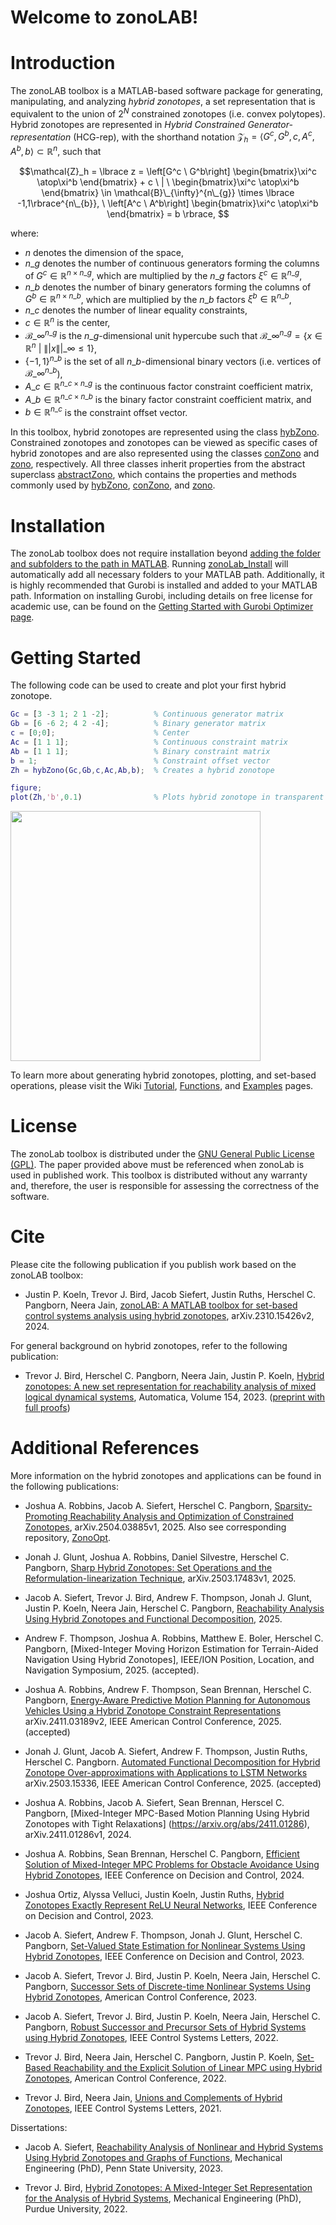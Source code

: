 # **Welcome to zonoLAB!** 

# Introduction

The zonoLAB toolbox is a MATLAB-based software package for generating, manipulating, and analyzing _hybrid zonotopes_, a set representation that is equivalent to the union of $2^N$ constrained zonotopes (i.e. convex polytopes). Hybrid zonotopes are represented in _Hybrid Constrained Generator-representation_ (HCG-rep), with the shorthand notation $\mathcal{Z}_h = \langle G^c,G^b,c,A^c,A^b,b\rangle\subset\mathbb{R}^n$, such that 

$$\mathcal{Z}_h = \lbrace z = \left[G^c \ G^b\right] \begin{bmatrix}\xi^c \atop\xi^b \end{bmatrix}  + c \ | \ \begin{bmatrix}\xi^c \atop\xi^b \end{bmatrix} \in \mathcal{B}\_{\infty}^{n\_{g}} \times \lbrace -1,1\rbrace^{n\_{b}}, \ \left[A^c \ A^b\right] \begin{bmatrix}\xi^c \atop\xi^b \end{bmatrix}  = b \rbrace, $$

where:   
* $n$ denotes the dimension of the space,
* $n\_g$ denotes the number of continuous generators forming the columns of $G^c \in \mathbb{R}^{n \times n\_g}$, which are multiplied by the $n\_g$ factors $\xi^c \in \mathbb{R}^{n\_g}$,
* $n\_b$ denotes the number of binary generators forming the columns of $G^b \in \mathbb{R}^{n \times n\_b}$, which are multiplied by the $n\_b$ factors $\xi^b \in \mathbb{R}^{n\_b}$,
* $n\_c$ denotes the number of linear equality constraints,
* $c\in\mathbb{R}^n$ is the center,
* $\mathcal{B}\_{\infty}^{n\_{g}}$ is the $n\_g$-dimensional unit hypercube such that $\mathcal{B}\_{\infty}^{n\_{g}} = \lbrace x \in \mathbb{R}^{n} \ | \ \|| x \||\_\infty \leq 1 \rbrace$,
* $\lbrace -1,1\rbrace^{n\_{b}}$ is the set of all $n\_{b}$-dimensional binary vectors (i.e. vertices of $\mathcal{B}\_{\infty}^{n\_{b}}$),
* $A\_c \in \mathbb{R}^{n\_c \times n\_g}$ is the continuous factor constraint coefficient matrix,
* $A\_b \in \mathbb{R}^{n\_c \times n\_b}$ is the binary factor constraint coefficient  matrix, and 
* $b \in \mathbb{R}^{n\_c}$ is the constraint offset vector.

In this toolbox, hybrid zonotopes are represented using the class [hybZono](https://github.com/ESCL-at-UTD/zonoLab/tree/main/%40hybZono). Constrained zonotopes and zonotopes can be viewed as specific cases of hybrid zonotopes and are also represented using the classes [conZono](https://github.com/ESCL-at-UTD/zonoLab/tree/main/%40conZono) and [zono](https://github.com/ESCL-at-UTD/zonoLab/tree/main/%40zono), respectively. All three classes inherit properties from the abstract superclass [abstractZono](https://github.com/ESCL-at-UTD/zonoLab/tree/main/%40abstractZono), which contains the properties and methods commonly used by [hybZono](https://github.com/ESCL-at-UTD/zonoLab/tree/main/%40hybZono), [conZono](https://github.com/ESCL-at-UTD/zonoLab/tree/main/%40conZono), and [zono](https://github.com/ESCL-at-UTD/zonoLab/tree/main/%40zono).


# Installation
The zonoLab toolbox does not require installation beyond [adding the folder and subfolders to the path in MATLAB](https://www.mathworks.com/help/matlab/matlab_env/add-remove-or-reorder-folders-on-the-search-path.html). Running [zonoLab_Install](https://github.com/ESCL-at-UTD/zonoLAB/blob/main/zonoLab_Install.m) will automatically add all necessary folders to your MATLAB path. Additionally, it is highly recommended that Gurobi is installed and added to your MATLAB path. Information on installing Gurobi, including details on free license for academic use, can be found on the [Getting Started with Gurobi Optimizer page](https://support.gurobi.com/hc/en-us/articles/14799677517585-Getting-Started-with-Gurobi-Optimizer).

# Getting Started

The following code can be used to create and plot your first hybrid zonotope. 

```matlab
Gc = [3 -3 1; 2 1 -2];          % Continuous generator matrix
Gb = [6 -6 2; 4 2 -4];          % Binary generator matrix
c = [0;0];                      % Center
Ac = [1 1 1];                   % Continuous constraint matrix
Ab = [1 1 1];                   % Binary constraint matrix
b = 1;                          % Constraint offset vector
Zh = hybZono(Gc,Gb,c,Ac,Ab,b);  % Creates a hybrid zonotope

figure;
plot(Zh,'b',0.1)                % Plots hybrid zonotope in transparent blue
```

<img src="https://github.com/ESCL-at-UTD/zonoLAB/blob/main/dev/figures/GetStartedHybZono.png" width="400">


To learn more about generating hybrid zonotopes, plotting, and set-based operations, please visit the Wiki [Tutorial](https://github.com/ESCL-at-UTD/zonoLAB/wiki/Tutorial), [Functions](https://github.com/ESCL-at-UTD/zonoLAB/wiki/Functions), and [Examples](https://github.com/ESCL-at-UTD/zonoLAB/wiki/Examples) pages.

# License

The zonoLab toolbox is distributed under the [GNU General Public License (GPL)](https://github.com/ESCL-at-UTD/zonoLab/blob/main/LICENSE). The paper provided above must be referenced when zonoLab is used in published work. This toolbox is distributed without any warranty and, therefore, the user is responsible for assessing the correctness of the software.

# Cite

Please cite the following publication if you publish work based on the zonoLAB toolbox:

* Justin P. Koeln, Trevor J. Bird, Jacob Siefert, Justin Ruths, Herschel C. Pangborn, Neera Jain, [zonoLAB: A MATLAB toolbox for set-based control systems analysis using hybrid zonotopes](https://arxiv.org/abs/2310.15426), arXiv.2310.15426v2, 2024.

For general background on hybrid zonotopes, refer to the following publication:

* Trevor J. Bird, Herschel C. Pangborn, Neera Jain, Justin P. Koeln, [Hybrid zonotopes: A new set representation for reachability analysis of mixed logical dynamical systems](https://www.sciencedirect.com/science/article/pii/S0005109823002674), Automatica, Volume 154, 2023. ([preprint with full proofs](https://arxiv.org/pdf/2106.14831.pdf))

# Additional References

More information on the hybrid zonotopes and applications can be found in the following publications:

* Joshua A. Robbins, Jacob A. Siefert, Herschel C. Pangborn, [Sparsity-Promoting Reachability Analysis and Optimization of Constrained Zonotopes](https://arxiv.org/abs/2504.03885), arXiv.2504.03885v1, 2025. Also see corresponding repository, [ZonoOpt](https://github.com/psu-PAC-Lab/ZonoOpt).

* Jonah J. Glunt, Joshua A. Robbins, Daniel Silvestre, Herschel C. Pangborn, [Sharp Hybrid Zonotopes: Set Operations and the Reformulation-linearization Technique](https://arxiv.org/abs/2503.17483), arXiv.2503.17483v1, 2025.

* Jacob A. Siefert, Trevor J. Bird, Andrew F. Thompson, Jonah J. Glunt, Justin P. Koeln, Neera Jain, Herschel C. Pangborn, [Reachability Analysis Using Hybrid Zonotopes and Functional Decomposition](https://ieeexplore.ieee.org/document/10836881), 2025.

* Andrew F. Thompson, Joshua A. Robbins, Matthew E. Boler, Herschel C. Pangborn, [Mixed-Integer Moving Horizon Estimation for Terrain-Aided Navigation Using Hybrid Zonotopes], IEEE/ION Position, Location, and Navigation Symposium, 2025. (accepted).

* Joshua A. Robbins, Andrew F. Thompson, Sean Brennan, Herschel C. Pangborn, [Energy-Aware Predictive Motion Planning for Autonomous Vehicles Using a Hybrid Zonotope Constraint Representations](https://arxiv.org/abs/2411.03189) arXiv.2411.03189v2, IEEE American Control Conference, 2025. (accepted)

* Jonah J. Glunt, Jacob A. Siefert, Andrew F. Thompson, Justin Ruths, Herschel C. Pangborn. [Automated Functional Decomposition for Hybrid Zonotope Over-approximations with Applications to LSTM Networks](https://arxiv.org/abs/2503.15336) arXiv.2503.15336, IEEE American Control Conference, 2025. (accepted)

* Joshua A. Robbins, Jacob A. Siefert, Sean Brennan, Herscel C. Pangborn, [Mixed-Integer MPC-Based Motion Planning Using Hybrid Zonotopes with Tight Relaxations] (https://arxiv.org/abs/2411.01286), arXiv.2411.01286v1, 2024.

* Joshua A. Robbins, Sean Brennan, Herschel C. Pangborn, [Efficient Solution of Mixed-Integer MPC Problems for Obstacle Avoidance Using Hybrid Zonotopes](https://ieeexplore.ieee.org/document/10886569), IEEE Conference on Decision and Control, 2024. 

* Joshua Ortiz, Alyssa Velluci, Justin Koeln, Justin Ruths, [Hybrid Zonotopes Exactly Represent ReLU Neural Networks](https://ieeexplore.ieee.org/abstract/document/10383944), IEEE Conference on Decision and Control, 2023.

* Jacob A. Siefert, Andrew F. Thompson, Jonah J. Glunt, Herschel C. Pangborn, [Set-Valued State Estimation for Nonlinear Systems Using Hybrid Zonotopes](https://ieeexplore.ieee.org/abstract/document/10383789), IEEE Conference on Decision and Control, 2023.

* Jacob A. Siefert, Trevor J. Bird, Justin P. Koeln, Neera Jain, Herschel C. Pangborn, [Successor Sets of Discrete-time Nonlinear Systems Using Hybrid Zonotopes](https://ieeexplore.ieee.org/abstract/document/10156300), American Control Conference, 2023.

* Jacob A. Siefert, Trevor J. Bird, Justin P. Koeln, Neera Jain, Herschel C. Pangborn, [Robust Successor and Precursor Sets of Hybrid Systems using Hybrid Zonotopes](https://ieeexplore.ieee.org/abstract/document/9815835), IEEE Control Systems Letters, 2022.

* Trevor J. Bird, Neera Jain, Herschel C. Pangborn, Justin P. Koeln, [Set-Based Reachability and the Explicit Solution of Linear MPC using Hybrid Zonotopes](https://ieeexplore.ieee.org/abstract/document/9867853), American Control Conference, 2022.

* Trevor J. Bird, Neera Jain, [Unions and Complements of Hybrid Zonotopes](https://ieeexplore.ieee.org/abstract/document/9638970), IEEE Control Systems Letters, 2021.



Dissertations:

* Jacob A. Siefert, [Reachability Analysis of Nonlinear and Hybrid Systems Using Hybrid Zonotopes and Graphs of Functions](https://etda.libraries.psu.edu/catalog/30361jas7031), Mechanical Engineering (PhD), Penn State University, 2023.

* Trevor J. Bird, [Hybrid Zonotopes: A Mixed-Integer Set Representation for the Analysis of Hybrid Systems](https://hammer.purdue.edu/articles/thesis/Hybrid_Zonotopes_A_Mixed-Integer_Set_Representation_for_the_Analysis_of_Hybrid_Systems/21225332), Mechanical Engineering (PhD), Purdue University, 2022.

